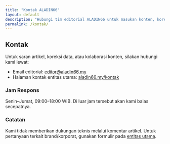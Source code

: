 ```yaml
---
title: "Kontak ALADIN66"
layout: default
description: "Hubungi tim editorial ALADIN66 untuk masukan konten, koreksi data, atau kolaborasi."
permalink: /kontak/
---
```


<div class="post">
  <h2>Kontak</h2>
  <p>Untuk saran artikel, koreksi data, atau kolaborasi konten, silakan hubungi kami lewat:</p>

  <ul>
    <li>Email editorial: <a href="mailto:editor@aladin66.my">editor@aladin66.my</a></li>
    <li>Halaman kontak entitas utama: <a href="https://aladin66.my/kontak.html" rel="noopener">aladin66.my/kontak</a></li>
  </ul>

  <h3>Jam Respons</h3>
  <p>Senin–Jumat, 09:00–18:00 WIB. Di luar jam tersebut akan kami balas secepatnya.</p>

  <h3>Catatan</h3>
  <p>Kami tidak memberikan dukungan teknis melalui komentar artikel. Untuk pertanyaan terkait brand/korporat, gunakan formulir pada <a href="https://aladin66.my/kontak/" rel="noopener">entitas utama</a>.</p>
</div>

<!-- JSON-LD ContactPoint -->
<script type="application/ld+json">
{
  "@context":"https://schema.org",
  "@type":"Organization",
  "name":"ALADIN66",
  "url":"{{ site.url }}",
  "contactPoint": {
    "@type":"ContactPoint",
    "contactType":"editorial",
    "email":"editor@aladin66.my",
    "availableLanguage":["id"]
  }
}
</script>
